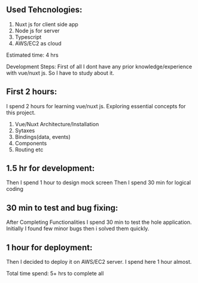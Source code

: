 Used Tehcnologies:
------------------
1. Nuxt js for client side app
2. Node js for server
3. Typescript
4. AWS/EC2 as cloud

Estimated time: 4 hrs

Development Steps:
First of all I dont have any prior knowledge/experience with vue/nuxt js.
So I have to study about it.

First 2 hours:
---------------
I spend 2 hours for learning vue/nuxt js.
Exploring essential concepts for this project.
1. Vue/Nuxt Architecture/Installation
2. Sytaxes
3. Bindings(data, events)
4. Components
5. Routing etc

1.5 hr for development:
-----------------------
Then I spend 1 hour to design mock screen
Then I spend 30 min for logical coding

30 min to test and bug fixing:
-----------------------------
After Completing Functionalities I spend 30 min to test the hole application.
Initially I found few minor bugs then i solved them quickly.

1 hour for deployment:
----------------------
Then I decided to deploy it on AWS/EC2 server.
I spend here 1 hour almost.


Total time spend: 5+ hrs to complete all
